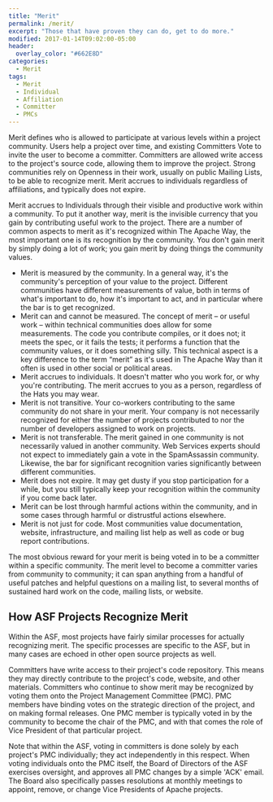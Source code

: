 ```yaml
---
title: "Merit"
permalink: /merit/
excerpt: "Those that have proven they can do, get to do more."
modified: 2017-01-14T09:02:00-05:00
header:
  overlay_color: "#662E8D"
categories:
  - Merit
tags:
  - Merit
  - Individual
  - Affiliation
  - Committer
  - PMCs
---
```


Merit defines who is allowed to participate at various levels within a project community. Users help a project over time, and existing Committers Vote to invite the user to become a committer. Committers are allowed write access to the project's source code, allowing them to improve the project. Strong communities rely on Openness in their work, usually on public Mailing Lists, to be able to recognize merit. Merit accrues to individuals regardless of affiliations, and typically does not expire.


Merit accrues to Individuals through their visible and productive work within a community. To put it another way, merit is the invisible currency that you gain by contributing useful work to the project. There are a number of common aspects to merit as it's recognized within The Apache Way, the most important one is its recognition by the community. You don't gain merit by simply doing a lot of work; you gain merit by doing things the community values.

- Merit is measured by the community. In a general way, it's the community's perception of your value to the project. Different communities have different measurements of value, both in terms of what's important to do, how it's important to act, and in particular where the bar is to get recognized.
- Merit can and cannot be measured. The concept of merit – or useful work – within technical communities does allow for some measurements. The code you contribute compiles, or it does not; it meets the spec, or it fails the tests; it performs a function that the community values, or it does something silly. This technical aspect is a key difference to the term “merit” as it's used in The Apache Way than it often is used in other social or political areas.
- Merit accrues to individuals. It doesn't matter who you work for, or why you're contributing. The merit accrues to you as a person, regardless of the Hats you may wear.
- Merit is not transitive. Your co-workers contributing to the same community do not share in your merit. Your company is not necessarily recognized for either the number of projects contributed to nor the number of developers assigned to work on projects.
- Merit is not transferable. The merit gained in one community is not necessarily valued in another community. Web Services experts should not expect to immediately gain a vote in the SpamAssassin community. Likewise, the bar for significant recognition varies significantly between different communities.
- Merit does not expire. It may get dusty if you stop participation for a while, but you still typically keep your recognition within the community if you come back later.
- Merit can be lost through harmful actions within the community, and in some cases through harmful or distrustful actions elsewhere.
- Merit is not just for code. Most communities value documentation, website, infrastructure, and mailing list help as well as code or bug report contributions.

The most obvious reward for your merit is being voted in to be a committer within a specific community. The merit level to become a committer varies from community to community; it can span anything from a handful of useful patches and helpful questions on a mailing list, to several months of sustained hard work on the code, mailing lists, or website.

## How ASF Projects Recognize Merit

Within the ASF, most projects have fairly similar processes for actually recognizing merit. The specific processes are specific to the ASF, but in many cases are echoed in other open source projects as well.

Committers have write access to their project's code repository. This means they may directly contribute to the project's code, website, and other materials. Committers who continue to show merit may be recognized by voting them onto the Project Management Committee (PMC). PMC members have binding votes on the strategic direction of the project, and on making formal releases. One PMC member is typically voted in by the community to become the chair of the PMC, and with that comes the role of Vice President of that particular project.

Note that within the ASF, voting in committers is done solely by each project's PMC individually; they act independently in this respect. When voting individuals onto the PMC itself, the Board of Directors of the ASF exercises oversight, and approves all PMC changes by a simple 'ACK' email. The Board also specifically passes resolutions at monthly meetings to appoint, remove, or change Vice Presidents of Apache projects.
